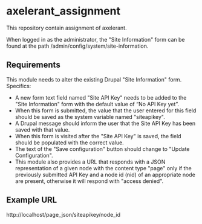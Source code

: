# axelerant_assignment
This repository contain assignment of axelerant.

When logged in as the administrator, the "Site Information" form can be found at the path /admin/config/system/site-information.

## Requirements

This module needs to alter the existing Drupal "Site Information" form. Specifics:

* A new form text field named "Site API Key" needs to be added to the "Site Information" form with the default value of “No API Key yet”.
* When this form is submitted, the value that the user entered for this field should be saved as the system variable named "siteapikey".
* A Drupal message should inform the user that the Site API Key has been saved with that value.
* When this form is visited after the "Site API Key" is saved, the field should be populated with the correct value.
* The text of the "Save configuration" button should change to "Update Configuration".
* This module also provides a URL that responds with a JSON representation of a given node with the content type "page" only if the previously submitted API Key and a node id (nid) of an appropriate node are present, otherwise it will respond with "access denied".

## Example URL

http://localhost/page_json/siteapikey/node_id
